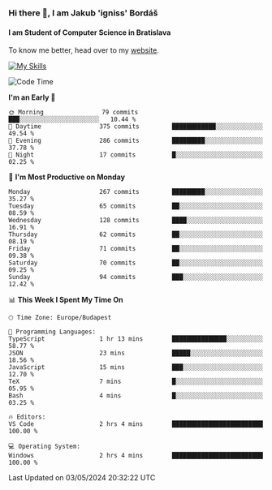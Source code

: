 ### Hi there 👋, I am Jakub 'igniss' Bordáš

#### I am Student of Computer Science in Bratislava
To know me better, head over to my [website](https://bordas.sk).

[![My Skills](https://skillicons.dev/icons?i=js,html,css,figma,svelte,java,kotlin,python,postgresql,typescript,nest,nodejs)](https://bordas.sk)


<!--START_SECTION:waka-->
![Code Time](http://img.shields.io/badge/Code%20Time-1%2C477%20hrs%2048%20mins-blue)

**I'm an Early 🐤** 

```text
🌞 Morning                79 commits          ███░░░░░░░░░░░░░░░░░░░░░░   10.44 % 
🌆 Daytime                375 commits         ████████████░░░░░░░░░░░░░   49.54 % 
🌃 Evening                286 commits         █████████░░░░░░░░░░░░░░░░   37.78 % 
🌙 Night                  17 commits          █░░░░░░░░░░░░░░░░░░░░░░░░   02.25 % 
```
📅 **I'm Most Productive on Monday** 

```text
Monday                   267 commits         █████████░░░░░░░░░░░░░░░░   35.27 % 
Tuesday                  65 commits          ██░░░░░░░░░░░░░░░░░░░░░░░   08.59 % 
Wednesday                128 commits         ████░░░░░░░░░░░░░░░░░░░░░   16.91 % 
Thursday                 62 commits          ██░░░░░░░░░░░░░░░░░░░░░░░   08.19 % 
Friday                   71 commits          ██░░░░░░░░░░░░░░░░░░░░░░░   09.38 % 
Saturday                 70 commits          ██░░░░░░░░░░░░░░░░░░░░░░░   09.25 % 
Sunday                   94 commits          ███░░░░░░░░░░░░░░░░░░░░░░   12.42 % 
```


📊 **This Week I Spent My Time On** 

```text
🕑︎ Time Zone: Europe/Budapest

💬 Programming Languages: 
TypeScript               1 hr 13 mins        ███████████████░░░░░░░░░░   58.77 % 
JSON                     23 mins             █████░░░░░░░░░░░░░░░░░░░░   18.56 % 
JavaScript               15 mins             ███░░░░░░░░░░░░░░░░░░░░░░   12.70 % 
TeX                      7 mins              █░░░░░░░░░░░░░░░░░░░░░░░░   05.95 % 
Bash                     4 mins              █░░░░░░░░░░░░░░░░░░░░░░░░   03.25 % 

🔥 Editors: 
VS Code                  2 hrs 4 mins        █████████████████████████   100.00 % 

💻 Operating System: 
Windows                  2 hrs 4 mins        █████████████████████████   100.00 % 
```


 Last Updated on 03/05/2024 20:32:22 UTC
<!--END_SECTION:waka-->

